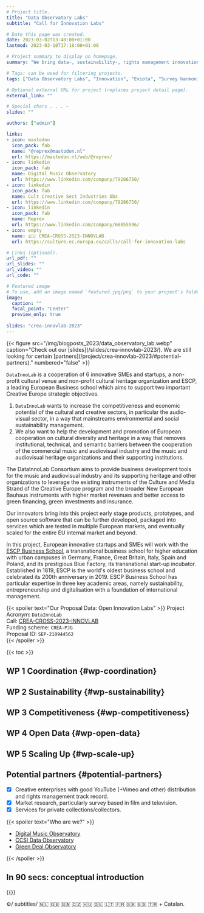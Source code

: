 ```yaml
---
# Project title.
title: "Data Observatory Labs"
subtitle: "Call for Innovation Labs" 

# Date this page was created.
date: 2023-03-02T13:40:00+01:00
lastmod: 2023-03-10T17:18:00+01:00

# Project summary to display on homepage.
summary: "We bring data-, sustainability-, rights management innovation, and novel distribution models nearer to the grassroots level of creation."

# Tags: can be used for filtering projects.
tags: ["Data Observatory Labs", "Innovation", "Eviota", "Survey harmonization", "music", "film"]

# Optional external URL for project (replaces project detail page).
external_link: ""

# Special chars . . . —
slides: ""

authors: ["admin"]

links:
- icon: mastodon
  icon_pack: fab
  name: "@reprex@mastodon.nl"
  url: https://mastodon.nl/web/@reprex/
- icon: linkedin
  icon_pack: fab
  name: Digital Music Observatory
  url: https://www.linkedin.com/company/79286750/
- icon: linkedin
  icon_pack: fab
  name: Cult Creative Sect Industries Obs
  url: https://www.linkedin.com/company/79286750/
- icon: linkedin
  icon_pack: fab
  name: Reprex
  url: https://www.linkedin.com/company/68855596/
- icon: empty
  name: 🇪🇺 CREA-CROSS-2023-INNOVLAB
  url: https://culture.ec.europa.eu/calls/call-for-innovation-labs

# Links (optional).
url_pdf: ""
url_slides: ""
url_video: ""
url_code: ""

# Featured image
# To use, add an image named `featured.jpg/png` to your project's folder. 
image:
  caption: ""
  focal_point: "Center"
  preview_only: true
  
slides: "crea-innovlab-2023"
---
```


<td style="text-align: center;">{{< figure src="/img/blogposts_2023/data_observatory_lab.webp" caption="Check out our [slides](/slides/crea-innovlab-2023/). We are still looking for certain [partners](/project/crea-innovlab-2023/#potential-partners)." numbered="false" >}}</td>

`DataInnoLab` is a cooperation of 6 innovative SMEs and startups, a non-profit cultural venue and non-profit cultural heritage organization and ESCP, a leading European Business school which aims to support two important Creative Europe strategic objectives.

1.  `DataInnoLab` wants to increase the competitiveness and economic potential of the cultural and creative sectors, in particular the audio-visual sector, in a way that mainstreams environmental and social sustainability management.
2. We also want to help the development and promotion of European cooperation on cultural diversity and heritage in a way that removes institutional, technical, and semantic barriers between the cooperation of the commercial music and audiovisual industry and the music and audiovisual heritage organizations and their supporting institutions.

The DataInnoLab Consortium aims to provide business development tools for the music and audiovisual industry and its supporting heritage and other organizations to leverage the existing instruments of the Culture and Media Strand of the Creative Europe program and the broader New European Bauhaus instruments with higher market revenues and better access to green financing, green investments and insurance. 

Our innovators bring into this project early stage products, prototypes, and open source software that can be further developed, packaged into services which are tested in multiple European markets, and eventually scaled for the entire EU internal market and beyond.
 
In this project, European innovative startups and SMEs will work with the [ESCP Business School](/authors/escp), a transnational business school for higher education with urban campuses in Germany, France, Great Britain, Italy, Spain and Poland, and its prestigious Blue Factory, its transnational start-up incubator. Established in 1819, ESCP is the world's oldest business school and celebrated its 200th anniversary in 2019. ESCP Business School has particular expertise in three key academic areas, namely sustainability, entrepreneurship and digitalisation with a foundation of international management.

{{< spoiler text="Our Proposal Data: Open Innovation Labs" >}}
Project Acronym: `DataInnoLab`</br>
Call: [CREA-CROSS-2023-INNOVLAB](https://culture.ec.europa.eu/calls/call-for-innovation-labs)</br>
Funding scheme: `CREA-PJG`</br>
Proposal ID: `SEP-210944562`</br>
{{< /spoiler >}}


{{< toc >}}

## WP 1 Coordination {#wp-coordination}

## WP 2 Sustainability {#wp-sustainability}

## WP 3 Competitiveness {#wp-competitiveness}

## WP 4 Open Data {#wp-open-data}

## WP 5 Scaling Up {#wp-scale-up}

## Potential partners {#potential-partners}

- [x] Creative enterprises with good YouTube (+Vimeo and other) distribution and rights management track record.
- [x] Market research, particularly survey based in film and television.
- [x] Services for private collections/collectors.
 
{{< spoiler text="Who are we?" >}}

- [Digital Music Observatory](https://music.dataobservatory.eu/#contributors)
- [CCSI Data Observatory](https://ccsi.dataobservatory.eu/#contributors)
- [Green Deal Observatory](https://greendeal.dataobservatory.eu/#contributors)

{{< /spoiler >}}

## In 90 secs: conceptual introduction

{{<youtube bgp-n55TKCk>}}

⚙️/ subtitles/ 🇳🇱 🇬🇧 🇧🇦 🇨🇿 🇭🇺 🇩🇪 🇱🇹 🇫🇷 🇸🇰 🇪🇸 🇹🇷 + Catalan.


